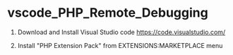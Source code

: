 # vscode_PHP_Remote_Debugging

1. Download and Install Visual Studio code 
    https://code.visualstudio.com/
    
2. Install "PHP Extension Pack" from EXTENSIONS:MARKETPLACE menu
    
    
    
